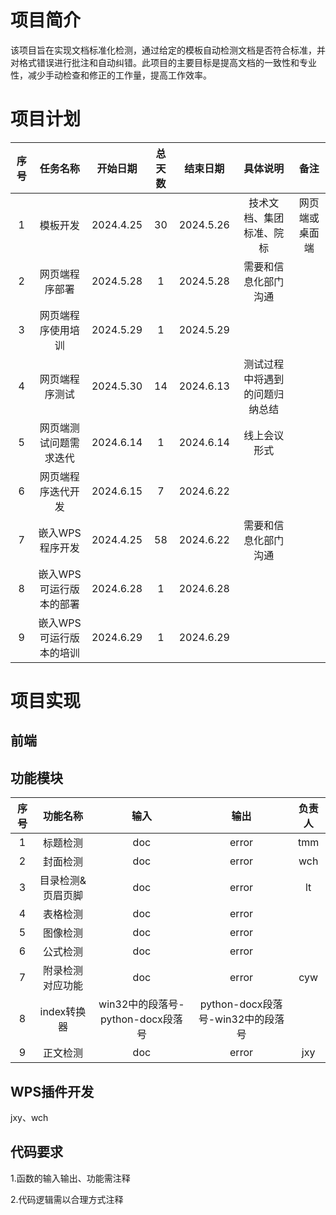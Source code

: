 # 项目简介
该项目旨在实现文档标准化检测，通过给定的模板自动检测文档是否符合标准，并对格式错误进行批注和自动纠错。此项目的主要目标是提高文档的一致性和专业性，减少手动检查和修正的工作量，提高工作效率。
# 项目计划
| 序号 | 任务名称 | 开始日期 |总天数|结束日期|具体说明|备注|
| :----: | :----:  | :----: |:----: |:----: |:----: |:----: |
|1 | 模板开发|2024.4.25  |30|2024.5.26 |	技术文档、集团标准、院标	 |网页端或桌面端|
| 2 |网页端程序部署 |  2024.5.28|1| 2024.5.28	|需要和信息化部门沟通 ||
|3|  网页端程序使用培训|2024.5.29|	1	|2024.5.29	|||
|4| 网页端程序测试|	2024.5.30	|14	|2024.6.13	|	测试过程中将遇到的问题归纳总结||
|5|网页端测试问题需求迭代 |	2024.6.14|	1	|2024.6.14  |线上会议形式| | 
|6|网页端程序迭代开发|	2024.6.15|	7	|2024.6.22	 |  ||
|7|嵌入WPS程序开发 |2024.4.25  |58| 2024.6.22| 需要和信息化部门沟通||
|8| 	嵌入WPS可运行版本的部署|	2024.6.28  |1	|	2024.6.28	 | ||
|9| 嵌入WPS可运行版本的培训|	2024.6.29 |1	|	2024.6.29	 | ||
# 项目实现
## 前端

## 功能模块
| 序号 | 功能名称 | 输入|输出|负责人|
| :----: | :----:  | :----:  | :----:  |:----:  |
|1|标题检测|doc|error|tmm|
|2|封面检测|doc|error|wch|
|3|目录检测&页眉页脚|doc|error|lt|
|4|表格检测|doc|error| |
|5|图像检测|doc|error||
|6|公式检测|doc|error||
|7|附录检测对应功能|doc|error| cyw|
|8|index转换器|win32中的段落号-python-docx段落号|python-docx段落号-win32中的段落号|
|9|正文检测|doc|error|jxy|

## WPS插件开发
jxy、wch
## 代码要求
1.函数的输入输出、功能需注释

2.代码逻辑需以合理方式注释
